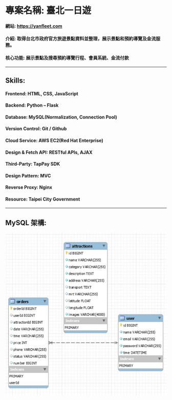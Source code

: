 # 專案名稱: 臺北一日遊

#### 網站: https://yanfleet.com
#### 介紹: 取得台北市政府官方旅遊景點資料並整理，展示景點和預約導覽及金流服務。
#### 核心功能: 展示景點及搜尋預約導覽行程、會員系統、金流付款
___
## Skills:
#### Frontend: HTML, CSS, JavaScript
#### Backend: Python – Flask
#### Database: MySQL(Normalization, Connection Pool)
#### Version Control: Git / Github
#### Cloud Service: AWS EC2(Red Hat Enterprise)
#### Design & Fetch API: RESTful APIs, AJAX
#### Third-Party: TapPay SDK
#### Design Pattern: MVC
#### Reverse Proxy: Nginx
#### Resource: Taipei City Government
___
## MySQL 架構:
![alt 文字](https://github.com/Tsung-Yen/taipei-day-trip-website/blob/develop/static/image/taipeiDbimage.JPG)
